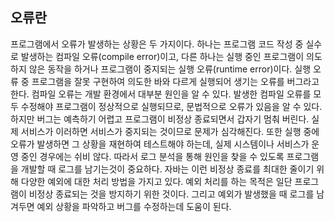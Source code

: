 ## 오류란

프로그램에서 오류가 발생하는 상황은 두 가지이다. 하나는 프로그램 코드 작성 중 실수로 발생하는 컴파일 오류(compile error)이고, 다른 하나는 실행 중인 프로그램이 의도하지 않은 동작을 하거나 프로그램이 중지되는
실행 오류(runtime error)이다. 실행 오류 중 프로그램을 잘못 구현하여 의도한 바와 다르게 실행되어 생기는 오류를 버그라고 한다. 컴파일 오류는 개발 환경에서 대부분 원인을 알 수 있다. 발생한 컴파일
오류를 모두 수정해야 프로그램이 정상적으로 실행되므로, 문법적으로 오류가 있음을 알 수 있다. 하지만 버그는 예측하기 어렵고 프로그램이 비정상 종료되면서 갑자기 멈춰 버린다. 실제 서비스가 이러하면
서비스가 중지되는 것이므로 문제가 심각해진다. 또한 실행 중에 오류가 발생하면 그 상황을 재현하여 테스트해야 하는데, 실제 시스템이나 서비스가 운영 중인 경우에는 쉬비 않다. 따라서 로그 분석을 통해
원인을 찾을 수 있도록 프로그램을 개발할 때 로그를 남기는것이 중요하다. 자바는 이런 비정상 종료를 최대한 줄이기 위해 다양한 예외에 대한 처리 방법을 가지고 있다. 예외 처리를 하는 목적은
일단 프로그램이 비정상 종료되는 것을 방지하기 위한 것이다. 그리고 예외가 발생했을 때 로그를 남겨두면 예외 상황을 파악하고 버그를 수정하는데 도움이 된다.
